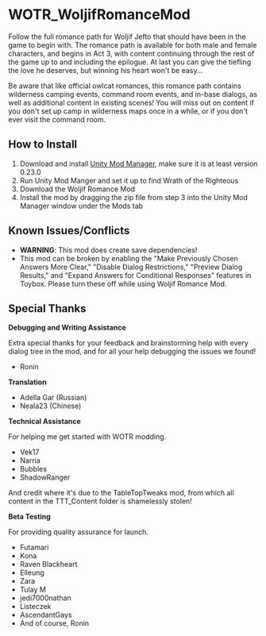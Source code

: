 # WOTR_WoljifRomanceMod

Follow the full romance path for Woljif Jefto that should have been in the game to begin with. The romance path is available for both male and female characters, and begins in Act 3, with content continuing through the rest of the game up to and including the epilogue. At last you can give the tiefling the love he deserves, but winning his heart won't be easy...

Be aware that like official owlcat romances, this romance path contains wilderness camping events, command room events, and in-base dialogs, as well as additional content in existing scenes! You will miss out on content if you don't set up camp in wilderness maps once in a while, or if you don't ever visit the command room.

## How to Install

1. Download and install [Unity Mod Manager](https://github.com/newman55/unity-mod-manager), make sure it is at least version 0.23.0
2. Run Unity Mod Manger and set it up to find Wrath of the Righteous
3. Download the Woljif Romance Mod
4. Install the mod by dragging the zip file from step 3 into the Unity Mod Manager window under the Mods tab

## Known Issues/Conflicts

- **WARNING**: This mod does create save dependencies!
- This mod can be broken by enabling the "Make Previously Chosen Answers More Clear," "Disable Dialog Restrictions," "Preview Dialog Results," and "Expand Answers for Conditional Responses" features in Toybox. Please turn these off while using Woljif Romance Mod.

## Special Thanks

**Debugging and Writing Assistance**

Extra special thanks for your feedback and brainstorming help with every dialog tree in the mod, and for all your help debugging the issues we found!

- Ronin

**Translation**

- Adella Gar (Russian)
- Neala23 (Chinese)

**Technical Assistance**

For helping me get started with WOTR modding.

- Vek17
- Narria
- Bubbles
- ShadowRanger

And credit where it's due to the TableTopTweaks mod, from which all content in the TTT_Content folder is shamelessly stolen!

**Beta Testing**

For providing quality assurance for launch.

- Futamari
- Kona
- Raven Blackheart
- Elleung
- Zara
- Tulay M
- jedi7000nathan
- Listeczek
- AscendantGays
- And of course, Ronin
